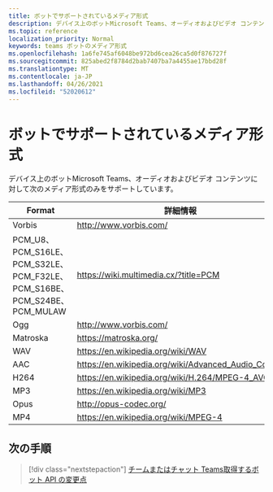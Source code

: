 ```yaml
---
title: ボットでサポートされているメディア形式
description: デバイス上のボットMicrosoft Teams、オーディオおよびビデオ コンテンツに対して以下のメディア形式のみをサポートします。
ms.topic: reference
localization_priority: Normal
keywords: teams ボットのメディア形式
ms.openlocfilehash: 1a6fe745af6048be972bd6cea26ca5d0f876727f
ms.sourcegitcommit: 825abed2f8784d2bab7407ba7a4455ae17bbd28f
ms.translationtype: MT
ms.contentlocale: ja-JP
ms.lasthandoff: 04/26/2021
ms.locfileid: "52020612"
---
```

# <a name="supported-media-formats-for-bots"></a>ボットでサポートされているメディア形式

デバイス上のボットMicrosoft Teams、オーディオおよびビデオ コンテンツに対して次のメディア形式のみをサポートしています。

| Format | 詳細情報 |
| --- | --- |
| Vorbis | http://www.vorbis.com/ |
| PCM_U8、PCM_S16LE、PCM_S32LE、PCM_F32LE、PCM_S16BE、PCM_S24BE、PCM_MULAW | https://wiki.multimedia.cx/?title=PCM |
| Ogg | http://www.vorbis.com/ |
| Matroska | https://matroska.org/ |
| WAV | https://en.wikipedia.org/wiki/WAV |
| AAC | https://en.wikipedia.org/wiki/Advanced_Audio_Coding |
| H264 | https://en.wikipedia.org/wiki/H.264/MPEG-4_AVC |
| MP3 | https://en.wikipedia.org/wiki/MP3 |
| Opus | http://opus-codec.org/ |
| MP4 | https://en.wikipedia.org/wiki/MPEG-4 |

## <a name="next-step"></a>次の手順

> [!div class="nextstepaction"]
> [チームまたはチャット Teams取得するボット API の変更点](~/resources/team-chat-member-api-changes.md)
